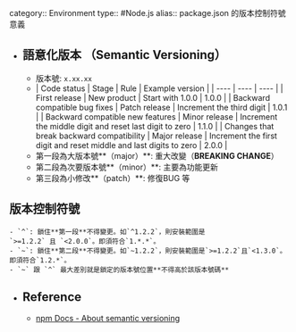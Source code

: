 category:: Environment
type:: #Node.js
alias:: package.json 的版本控制符號意義

- ## 語意化版本 （**Semantic Versioning**）
	- 版本號: `x.xx.xx`
	- | Code status | Stage | Rule | Example version |
	  | ---- | ---- | ---- |
	  | First release | New product | Start with 1.0.0 | 1.0.0 |
	  | Backward compatible bug fixes | Patch release | Increment the third digit | 1.0.1 |
	  | Backward compatible new features | Minor release | Increment the middle digit and reset last digit to zero | 1.1.0 |
	  | Changes that break backward compatibility | Major release | Increment the first digit and reset middle and last digits to zero | 2.0.0 |
	- 第一段為大版本號**（major）**: 重大改變（**BREAKING CHANGE**）
	- 第二段為次要版本號**（minor）**: 主要為功能更新
	- 第三段為小修改**（patch）**: 修復BUG 等
## 版本控制符號
	- `^`: 鎖住**第一段**不得變更。如`^1.2.2`，則安裝範圍是`>=1.2.2` 且 `<2.0.0`。即須符合`1.*.*`。
	- `~`: 鎖住**第二段**不得變更。如`~1.2.2`，則安裝範圍是`>=1.2.2`且`<1.3.0`。即須符合`1.2.*`。
	- `~` 跟 `^` 最大差別就是鎖定的版本號位置**不得高於該版本號碼**
- ## Reference
	- [npm Docs - About semantic versioning](https://docs.npmjs.com/about-semantic-versioning)